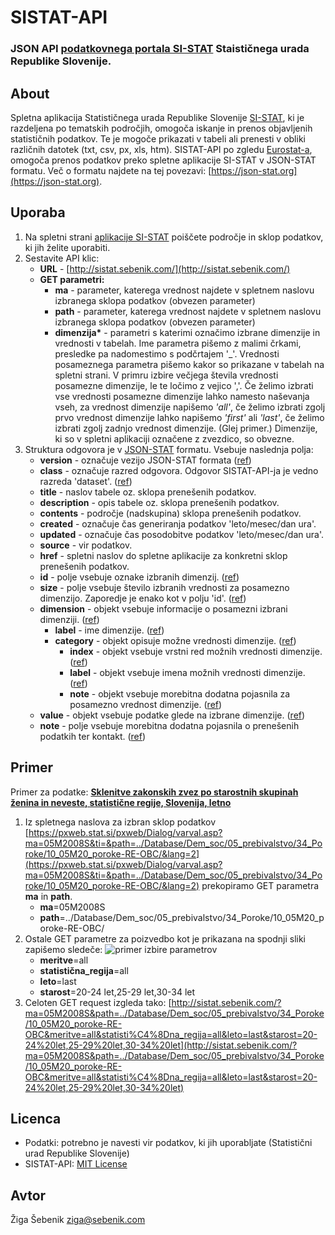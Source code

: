 # SISTAT-API
### JSON API [podatkovnega portala SI-STAT](http://pxweb.stat.si/pxweb/dialog/statfile2.asp) Staističnega urada Republike Slovenije.

## About
Spletna aplikacija Statističnega urada Republike Slovenije [SI-STAT](http://pxweb.stat.si/pxweb/dialog/statfile2.asp), ki je razdeljena po tematskih področjih, omogoča iskanje in prenos objavljenih statističnih podatkov. Te je mogoče prikazati v tabeli ali prenesti v obliki različnih datotek (txt, csv, px, xls, htm).
SISTAT-API po zgledu [Eurostat-a](http://ec.europa.eu/eurostat/web/sdmx-web-services/rest-sdmx-2.1), omogoča prenos podatkov preko spletne aplikacije SI-STAT v JSON-STAT formatu. Več o formatu najdete na tej povezavi: [https://json-stat.org](https://json-stat.org).

## Uporaba
1. Na spletni strani [aplikacije SI-STAT](http://pxweb.stat.si/pxweb/dialog/statfile2.asp) poiščete področje in sklop podatkov, ki jih želite uporabiti.
2. Sestavite API klic:
    * __URL__ - [http://sistat.sebenik.com/](http://sistat.sebenik.com/)
    * __GET parametri:__
      * __ma__ - parameter, katerega vrednost najdete v spletnem naslovu izbranega sklopa podatkov (obvezen parameter)
      * __path__ - parameter, katerega vrednost najdete v spletnem naslovu izbranega sklopa podatkov (obvezen parameter)
      * __dimenzija*__ - parametri s katerimi označimo izbrane dimenzije in vrednosti v tabelah. Ime parametra pišemo z malimi črkami, presledke pa nadomestimo s podčrtajem '\_'. Vrednosti posameznega parametra pišemo kakor so prikazane v tabelah na spletni strani. V primru izbire večjega števila vrednosti posamezne dimenzije, le te ločimo z vejico ','. Če želimo izbrati vse vrednosti posamezne dimenzije lahko namesto naševanja vseh, za vrednost dimenzije napišemo _'all'_, če želimo izbrati zgolj prvo vrednost dimenzije lahko napišemo _'first'_ ali _'last'_, če želimo izbrati zgolj zadnjo vrednost dimenzije. (Glej primer.)
      Dimenzije, ki so v spletni aplikaciji označene z zvezdico, so obvezne.
3. Struktura odgovora je v [JSON-STAT](https://json-stat.org) formatu. Vsebuje naslednja polja:
    * __version__ - označuje vezijo JSON-STAT formata ([ref](https://json-stat.org/format/#version))
    * __class__ - označuje razred odgovora. Odgovor SISTAT-API-ja je vedno razreda 'dataset'. ([ref](https://json-stat.org/format/#class))
    * __title__ - naslov tabele oz. sklopa prenešenih podatkov.
    * __description__ - opis tabele oz. sklopa prenešenih podatkov.
    * __contents__ - področje (nadskupina) sklopa prenešenih podatkov.
    * __created__ - označuje čas generiranja podatkov 'leto/mesec/dan ura'.
    * __updated__ - označuje čas posodobitve podatkov 'leto/mesec/dan ura'.
    * __source__ - vir podatkov.
    * __href__ - spletni naslov do spletne aplikacije za konkretni sklop prenešenih podatkov.
    * __id__ - polje vsebuje oznake izbranih dimenzij. ([ref](https://json-stat.org/format/#id))
    * __size__ - polje vsebuje število izbranih vrednosti za posamezno dimenzijo. Zaporedje je enako kot v polju 'id'. ([ref](https://json-stat.org/format/#size))
    * __dimension__ - objekt vsebuje informacije o posamezni izbrani dimenziji. ([ref](https://json-stat.org/format/#dimension))
        * __label__ - ime dimenzije. ([ref](https://json-stat.org/format/#label))
        * __category__ - objekt opisuje možne vrednosti dimenzije. ([ref](https://json-stat.org/format/#category))
            * __index__ - objekt vsebuje vrstni red možnih vrednosti dimenzije. ([ref](https://json-stat.org/format/#index))
            * __label__ - objekt vsebuje imena možnih vrednosti dimenzije. ([ref](https://json-stat.org/format/#label))
            * __note__ - objekt vsebuje morebitna dodatna pojasnila za posamezno vrednost dimenzije. ([ref](https://json-stat.org/format/#note))
    * __value__ - objekt vsebuje podatke glede na izbrane dimenzije. ([ref](https://json-stat.org/format/#value))
    * __note__ - polje vsebuje morebitna dodatna pojasnila o prenešenih podatkih ter kontakt. ([ref](https://json-stat.org/format/#note))

## Primer
Primer za podatke: __[Sklenitve zakonskih zvez po starostnih skupinah ženina in neveste, statistične regije, Slovenija, letno](https://pxweb.stat.si/pxweb/Dialog/varval.asp?ma=05M2008S&ti=&path=../Database/Dem_soc/05_prebivalstvo/34_Poroke/10_05M20_poroke-RE-OBC/&lang=2)__

1. Iz spletnega naslova za izbran sklop podatkov [https://pxweb.stat.si/pxweb/Dialog/varval.asp?ma=05M2008S&ti=&path=../Database/Dem_soc/05_prebivalstvo/34_Poroke/10_05M20_poroke-RE-OBC/&lang=2](https://pxweb.stat.si/pxweb/Dialog/varval.asp?ma=05M2008S&ti=&path=../Database/Dem_soc/05_prebivalstvo/34_Poroke/10_05M20_poroke-RE-OBC/&lang=2) prekopiramo GET parametra __ma__ in __path__.
    * __ma__=05M2008S
    * __path__=../Database/Dem_soc/05_prebivalstvo/34_Poroke/10_05M20_poroke-RE-OBC/
2. Ostale GET parametre za poizvedbo kot je prikazana na spodnji sliki zapišemo sledeče:
![primer izbire parametrov](http://i.imgur.com/nIDFSSk.png)
    * __meritve__=all
    * __statistična_regija__=all
    * __leto__=last
    * __starost__=20-24 let,25-29 let,30-34 let
3. Celoten GET request izgleda tako:
  [http://sistat.sebenik.com/?ma=05M2008S&path=../Database/Dem_soc/05_prebivalstvo/34_Poroke/10_05M20_poroke-RE-OBC&meritve=all&statisti%C4%8Dna_regija=all&leto=last&starost=20-24%20let,25-29%20let,30-34%20let](http://sistat.sebenik.com/?ma=05M2008S&path=../Database/Dem_soc/05_prebivalstvo/34_Poroke/10_05M20_poroke-RE-OBC&meritve=all&statisti%C4%8Dna_regija=all&leto=last&starost=20-24%20let,25-29%20let,30-34%20let)


## Licenca
* Podatki: potrebno je navesti vir podatkov, ki jih uporabljate (Statistični urad Republike Slovenije)
* SISTAT-API: [MIT License](https://github.com/sebenik/sistat-api/blob/master/LICENSE)

## Avtor
Žiga Šebenik [ziga@sebenik.com](mailto:ziga@sebenik.com)
